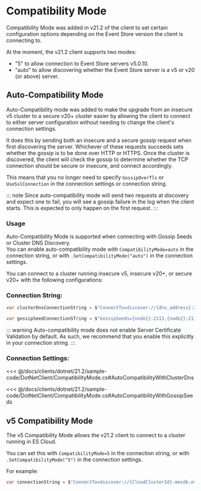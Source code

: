 # Compatibility Mode

Compatibility Mode was added in v21.2 of the client to set certain configuration options depending on the Event Store version the client is connecting to.

At the moment, the v21.2 client supports two modes:

- "5" to allow connection to Event Store servers v5.0.10.
- "auto" to allow discovering whether the Event Store server is a v5 or v20 (or above) server.

## Auto-Compatibility Mode

Auto-Compatibility mode was added to make the upgrade from an insecure v5 cluster to a secure v20+ cluster easier by allowing the client to connect to either server configuration without needing to change the client's connection settings.

It does this by sending both an insecure and a secure gossip request when first discovering the server. Whichever of these requests succeeds sets whether the gossip is to be done over HTTP or HTTPS. Once the cluster is discovered, the client will check the gossip to determine whether the TCP connection should be secure or insecure, and connect accordingly.

This means that you no longer need to specify `GossipOverTls` or `UseSslConnection` in the connection settings or connection string.

::: note
Since auto-compatibility mode will send two requests at discovery and expect one to fail, you will see a gossip failure in the log when the client starts. This is expected to only happen on the first request.
:::

### Usage

Auto-Compatibility Mode is supported when connecting with Gossip Seeds or Cluster DNS Discovery.  
You can enable auto-compatibility mode with `CompatibilityMode=auto` in the connection string, or with `.SetCompatibilityMode("auto")` in the connection settings.

You can connect to a cluster running insecure v5, insecure v20+, or secure v20+ with the following configurations:

### Connection String:

```csharp
var clusterDnsConnectionString = $"ConnectTo=discover://{dns_address}:2113;TargetHost={dns_address};CompatibilityMode=auto;ValidateServer=true;"
```

```csharp
var gossipSeedConnectionSTring = $"GossipSeeds={node1}:2113,{node2}:2113,{node3}:2113;CompatibilityMode=auto;ValidateServer=true;"
```

::: warning
Auto-compatibility mode does not enable Server Certificate Validation by default. As such, we recommend that you enable this explicitly in your connection string.
:::

### Connection Settings:

<xode-group>
<xode-block title="Using Cluster DNS Discovery">

<<< @/docs/clients/dotnet/21.2/sample-code/DotNetClient/CompatibilityMode.cs#AutoCompatibilityWithClusterDns
</xode-block>
<xode-block title="Using Gossip Seeds">

<<< @/docs/clients/dotnet/21.2/sample-code/DotNetClient/CompatibilityMode.cs#AutoCompatibilityWithGossipSeeds
</xode-block>
</xode-group>

## v5 Compatibility Mode

The v5 Compatibility Mode allows the v21.2 client to connect to a cluster running in ES Cloud.

You can set this with `CompatibilityMode=5` in the connection string, or with `.SetCompatibilityMode("5")` in the connection settings.

For example:

```csharp
var connectionString = $"ConnectTo=discover://{CloudClusterId}.mesdb.eventstore.cloud:2113?UseSslConnection=true;ValidateServer=true;CompatibilityMode=5;"
```